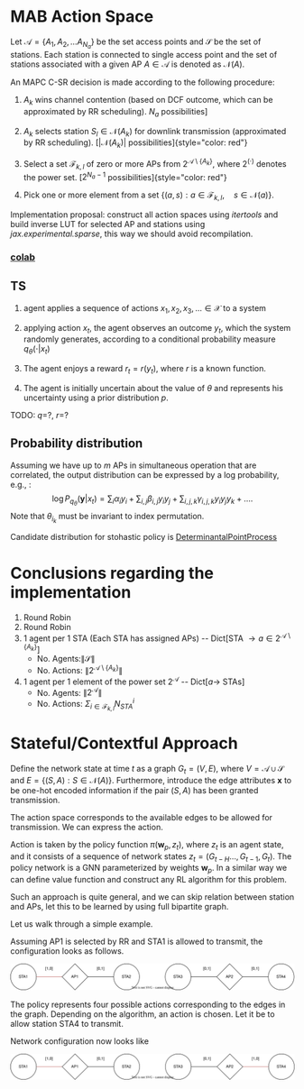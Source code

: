 # MAB Action Space

Let $\mathcal{A}=\{A_1,A_2,\ldots A_{N_a}\}$ be the set access points
and $\mathcal{S}$ be the set of stations. Each station is connected to
single access point and the set of stations associated with a given AP
$A\in \mathcal{A}$ is denoted as $\mathcal{N}(A)$.

An MAPC C-SR decision is made according to the following procedure:

1. $A_k$ wins channel contention (based on DCF outcome, which can be
    approximated by RR scheduling).  $N_a$ possibilities] 

1. $A_k$ selects station $S_l\in \mathcal{N}(A_k)$ for downlink
    transmission (approximated by RR scheduling). [$|\mathcal{N}(A_k)|$
    possibilities]{style="color: red"}

1. Select a set $\mathcal{F}_{k,l}$ of zero or more APs from
    $2^{\mathcal{A}\setminus\{A_k\}}$, where $2^{(\cdot)}$ denotes the
    power set. [$2^{N_a-1}$ possibilities]{style="color: red"}

1. Pick one or more element from a set
    $\{(a,s): a\in \mathcal{F}_{k,l}, \quad s\in \mathcal{N}(a)\}$.

Implementation proposal: construct all action spaces using *itertools*
and build inverse LUT for selected AP and stations using
*jax.experimental.sparse*, this way we should avoid recompilation.

### [colab](https://colab.research.google.com/drive/1ihbJpcRQ9wl_pgec38BkPF2hd_JglUWi?usp=sharing)

## TS

1.  agent applies a sequence of actions
    $x_1, x_2, x_3,\ldots \in \mathcal{X}$ to a system

2.  applying action $x_t$, the agent observes an outcome $y_t$, which
    the system randomly generates, according to a conditional probability
    measure $q_\theta(\cdot | x_t)$

3.  The agent enjoys a reward $r_t = r(y_t)$, where $r$ is a known
    function.

4.  The agent is initially uncertain about the value of $\theta$ and
    represents his uncertainty using a prior distribution $p$.

TODO: $q$=?, $r$=?

## Probability distribution

Assuming we have up to $m$ APs in simultaneous operation that are
correlated, the output distribution can be expressed by a log
probability, e.g., :
$$\log P_{q_\theta}(\mathbf y|x_t)=\sum_i \alpha_i  y_i+ \sum_{i,j}\beta_{i,j} y_i y_j + \sum_{i,j,k}\gamma_{i,j,k}y_i y_j y_k + \ldots.$$
Note that $\theta_{i_k}$ must be invariant to index permutation.

Candidate distribution for stohastic policy is [DeterminantalPointProcess](https://www.tensorflow.org/probability/api_docs/python/tfp/distributions/DeterminantalPointProcess)

# Conclusions regarding the implementation


1. Round Robin 
1. Round Robin 
1. $1$ agent per $1$ STA (Each STA has assigned APs) -- Dict\[STA $\rightarrow a \in 2^{\mathcal{A}\setminus\{A_k\}}$\] 
    - No. Agents:$\| \mathcal{S}\|$ 
    - No. Actions: $\|2^{\mathcal{A}\setminus\{A_k\}}\|$
1.  $1$ agent per $1$ element of the power set $2^{\mathcal{A}}$ -- Dict\[$a \rightarrow$ STAs\] 
    - No. Agents: $\|2^{\mathcal{A}}\|$
    - No. Actions: $\Sigma_{i \in \mathcal{F}_{k,l}} N_{STA}^{i}$


# Stateful/Contextful Approach

Define the network state at time $t$ as a graph $G_t=(V,E)$, where
$V=\mathcal{A}\cup \mathcal{S}$ and $E=\{(S,A): S\in \mathcal{N}(A)\}$.
Furthermore, introduce the edge attributes $\mathbf x$ to be one-hot encoded
information if the pair $(S,A)$ has been granted transmission.

The action space corresponds to the available edges to be allowed for
transmission. We can express the action.

Action is taken by the policy function $\pi(\mathbf w_p, z_t)$, where $z_t$
is an agent state, and it consists of a sequence of network states
$z_t=(G_{t-H}\ldots,G_{t-1},G_t)$. The policy network is a GNN
parameterized by weights $\mathbf w_p$. In a similar way we can define value
function and construct any RL algorithm for this problem.

Such an approach is quite general, and we can skip relation between
station and APs, let this to be learned by using full bipartite graph.

Let us walk through a simple example.

Assuming AP1 is selected by RR and STA1 is allowed to transmit, the configuration looks as follows.

![net1](./net1_step1.svg)

The policy represents four possible actions corresponding to the edges in the graph.
Depending on the algorithm, an action is chosen. Let it be to allow station STA4 to transmit.

Network configuration now looks like

![net1](./net1_step2.svg)

